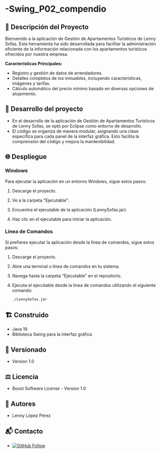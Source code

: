 # -Swing_P02_compendio

## 🚀 Descripción del Proyecto

Bienvenido a la aplicación de Gestión de Apartamentos Turísticos de Lenny Sofas. Esta herramienta ha sido desarrollada para facilitar la administración eficiente de la información relacionada con los apartamentos turísticos ofrecidos por nuestra empresa.

**Características Principales:**
- Registro y gestión de datos de arrendadores.
- Detalles completos de los inmuebles, incluyendo características, imágenes y tarifas.
- Cálculo automático del precio mínimo basado en diversas opciones de alojamiento.

## 🔧 Desarrollo del proyecto
- En el desarrollo de la aplicación de Gestión de Apartamentos Turísticos de Lenny Sofas, se optó por Eclipse como entorno de desarrollo.
- El código se organiza de manera modular, asignando una clase específica para cada panel de la interfaz gráfica. Esto facilita la comprensión del código y mejora la mantenibilidad.
  
## 🌐 Despliegue

### Windows

Para ejecutar la aplicación en un entorno Windows, sigue estos pasos:

1. Descarge el proyecto.

2. Ve a la carpeta "Ejecutable".

3. Encuentra el ejecutable de la aplicación (LennySofas.jar).

4. Haz clic en el ejecutable para iniciar la aplicación.

### Línea de Comandos

Si prefieres ejecutar la aplicación desde la línea de comandos, sigue estos pasos:

1. Descarge el proyecto.

2. Abre una terminal o línea de comandos en tu sistema.

3. Navega hasta la carpeta "Ejecutable" en el repositorio.

4. Ejecuta el ejecutable desde la línea de comandos utilizando el siguiente comando:
   
   ```bash
   ./LennySofas.jar

## 🏗️ Construido

- Java 19
- Biblioteca Swing para la interfaz gráfica

## 📅 Versionado

- Version 1.0

## ⚖️ Licencia

- Boost Software License - Version 1.0

## 👑 Autores

- Lenny López Pérez

## 📬 Contacto

- [![GitHub Follow](https://img.shields.io/badge/Connect-polodepelea-blue.svg?logo=Github&longCache=true&style=social&label=Follow)](https://github.com/polodepelea)
